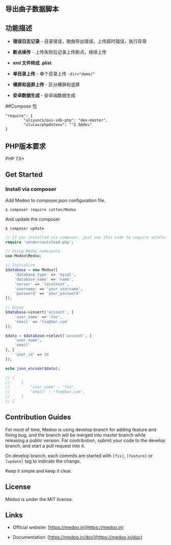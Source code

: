 
## 导出曲子数据脚本

## 功能描述

* **错误日志记录** - 目录错误，歌曲导出错误，上传超时错误，执行异常

* **断点续传** - 上传失败后记录上传断点，继续上传

* **xml 文件转成 .plist**

* **单目录上传** - 单个目录上传 ``-dir="demo/"``

* **横屏和竖屏上传** - 区分横屏和竖屏

* **安卓数据生成** - 安卓端数据生成


##Compose 包
```
"require": {
        "aliyuncs/oss-sdk-php": "dev-master",
        "vlucas/phpdotenv": "^2.5@dev"
}
```

## PHP版本要求

PHP 7.0+ 


## Get Started

### Install via composer

Add Medoo to composer.json configuration file.
```
$ composer require catfan/Medoo
```

And update the composer
```
$ composer update
```

```php
// If you installed via composer, just use this code to require autoloader on the top of your projects.
require 'vendor/autoload.php';

// Using Medoo namespace
use Medoo\Medoo;

// Initialize
$database = new Medoo([
    'database_type' => 'mysql',
    'database_name' => 'name',
    'server' => 'localhost',
    'username' => 'your_username',
    'password' => 'your_password'
]);

// Enjoy
$database->insert('account', [
    'user_name' => 'foo',
    'email' => 'foo@bar.com'
]);

$data = $database->select('account', [
    'user_name',
    'email'
], [
    'user_id' => 50
]);

echo json_encode($data);

// [
//     {
//         "user_name" : "foo",
//         "email" : "foo@bar.com",
//     }
// ]
```

## Contribution Guides

For most of time, Medoo is using develop branch for adding feature and fixing bug, and the branch will be merged into master branch while releasing a public version. For contribution, submit your code to the develop branch, and start a pull request into it.

On develop branch, each commits are started with `[fix]`, `[feature]` or `[update]` tag to indicate the change.

Keep it simple and keep it clear.

## License

Medoo is under the MIT license.

## Links

* Official website: [https://medoo.in](https://medoo.in)

* Documentation: [https://medoo.in/doc](https://medoo.in/doc)
